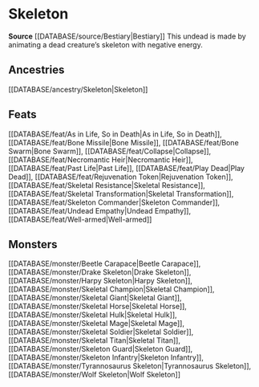 ﻿---
id: '236'
name: Skeleton
rarity: Common
rus_type_level: null
source: '[[DATABASE/source/Bestiary|Bestiary]]'
trait:
- Skeleton
type: Trait

---
# Skeleton

**Source** [[DATABASE/source/Bestiary|Bestiary]]
This undead is made by animating a dead creature’s skeleton with negative energy.

## Ancestries

[[DATABASE/ancestry/Skeleton|Skeleton]]

## Feats

[[DATABASE/feat/As in Life, So in Death|As in Life, So in Death]], [[DATABASE/feat/Bone Missile|Bone Missile]], [[DATABASE/feat/Bone Swarm|Bone Swarm]], [[DATABASE/feat/Collapse|Collapse]], [[DATABASE/feat/Necromantic Heir|Necromantic Heir]], [[DATABASE/feat/Past Life|Past Life]], [[DATABASE/feat/Play Dead|Play Dead]], [[DATABASE/feat/Rejuvenation Token|Rejuvenation Token]], [[DATABASE/feat/Skeletal Resistance|Skeletal Resistance]], [[DATABASE/feat/Skeletal Transformation|Skeletal Transformation]], [[DATABASE/feat/Skeleton Commander|Skeleton Commander]], [[DATABASE/feat/Undead Empathy|Undead Empathy]], [[DATABASE/feat/Well-armed|Well-armed]]

## Monsters

[[DATABASE/monster/Beetle Carapace|Beetle Carapace]], [[DATABASE/monster/Drake Skeleton|Drake Skeleton]], [[DATABASE/monster/Harpy Skeleton|Harpy Skeleton]], [[DATABASE/monster/Skeletal Champion|Skeletal Champion]], [[DATABASE/monster/Skeletal Giant|Skeletal Giant]], [[DATABASE/monster/Skeletal Horse|Skeletal Horse]], [[DATABASE/monster/Skeletal Hulk|Skeletal Hulk]], [[DATABASE/monster/Skeletal Mage|Skeletal Mage]], [[DATABASE/monster/Skeletal Soldier|Skeletal Soldier]], [[DATABASE/monster/Skeletal Titan|Skeletal Titan]], [[DATABASE/monster/Skeleton Guard|Skeleton Guard]], [[DATABASE/monster/Skeleton Infantry|Skeleton Infantry]], [[DATABASE/monster/Tyrannosaurus Skeleton|Tyrannosaurus Skeleton]], [[DATABASE/monster/Wolf Skeleton|Wolf Skeleton]]